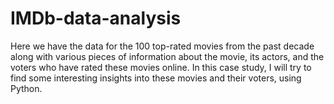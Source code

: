 # IMDb-data-analysis
Here we have the data for the 100 top-rated movies from the past decade along with various pieces of information about the movie, its actors, and the voters who have rated these movies online. 
In this case study, I will try to find some interesting insights into these movies and their voters, using Python.
